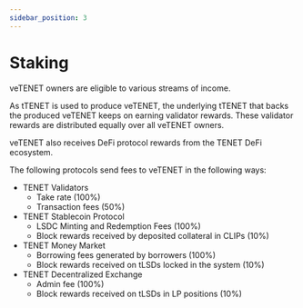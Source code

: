 ```yaml
---
sidebar_position: 3
---
```


# Staking

veTENET owners are eligible to various streams of income.&#x20;

As tTENET is used to produce veTENET, the underlying tTENET that backs the produced veTENET keeps on earning validator rewards. These validator rewards are distributed equally over all veTENET owners.&#x20;

veTENET also receives DeFi protocol rewards from the TENET DeFi ecosystem.&#x20;

The following protocols send fees to veTENET in the following ways:

* TENET Validators
  * Take rate (100%)
  * Transaction fees (50%)
* TENET Stablecoin Protocol
  * LSDC Minting and Redemption Fees (100%)
  * Block rewards received by deposited collateral in CLIPs (10%)
* TENET Money Market
  * Borrowing fees generated by borrowers (100%)
  * Block rewards received on tLSDs locked in the system (10%)
* TENET Decentralized Exchange
  * Admin fee (100%)
  * Block rewards received on tLSDs in LP positions (10%)
